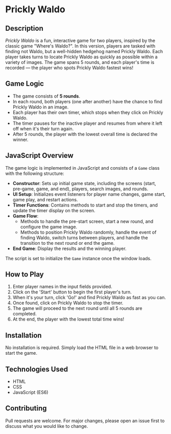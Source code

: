 # Prickly Waldo

## Description

_Prickly Waldo_ is a fun, interactive game for two players, inspired by the classic game "Where's Waldo?". In this version, players are tasked with finding not Waldo, but a well-hidden hedgehog named Prickly Waldo. Each player takes turns to locate Prickly Waldo as quickly as possible within a variety of images. The game spans 5 rounds, and each player's time is recorded — the player who spots Prickly Waldo fastest wins!

## Game Logic

- The game consists of **5 rounds**.
- In each round, both players (one after another) have the chance to find Prickly Waldo in an image.
- Each player has their own timer, which stops when they click on Prickly Waldo.
- The timer pauses for the inactive player and resumes from where it left off when it's their turn again.
- After 5 rounds, the player with the lowest overall time is declared the winner.

## JavaScript Overview

The game logic is implemented in JavaScript and consists of a `Game` class with the following structure:

- **Constructor**: Sets up initial game state, including the screens (start, pre-game, game, and end), players, search images, and rounds.
- **UI Setup**: Initializes event listeners for player name changes, game start, game play, and restart actions.
- **Timer Functions**: Contains methods to start and stop the timers, and update the timer display on the screen.
- **Game Flow**:
  - Methods to handle the pre-start screen, start a new round, and configure the game image.
  - Methods to position Prickly Waldo randomly, handle the event of finding Waldo, switch turns between players, and handle the transition to the next round or end the game.
- **End Game**: Display the results and the winning player.

The script is set to initialize the `Game` instance once the window loads.

## How to Play

1. Enter player names in the input fields provided.
2. Click on the 'Start' button to begin the first player's turn.
3. When it's your turn, click 'Go!' and find Prickly Waldo as fast as you can.
4. Once found, click on Prickly Waldo to stop the timer.
5. The game will proceed to the next round until all 5 rounds are completed.
6. At the end, the player with the lowest total time wins!

## Installation

No installation is required. Simply load the HTML file in a web browser to start the game.

## Technologies Used

- HTML
- CSS
- JavaScript (ES6)

## Contributing

Pull requests are welcome. For major changes, please open an issue first to discuss what you would like to change.
